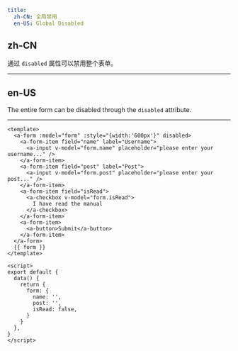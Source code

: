 ```yaml
title:
  zh-CN: 全局禁用
  en-US: Global Disabled
```

## zh-CN

通过 `disabled` 属性可以禁用整个表单。

---

## en-US

The entire form can be disabled through the `disabled` attribute.

---

```vue
<template>
  <a-form :model="form" :style="{width:'600px'}" disabled>
    <a-form-item field="name" label="Username">
      <a-input v-model="form.name" placeholder="please enter your username..." />
    </a-form-item>
    <a-form-item field="post" label="Post">
      <a-input v-model="form.post" placeholder="please enter your post..." />
    </a-form-item>
    <a-form-item field="isRead">
      <a-checkbox v-model="form.isRead">
        I have read the manual
      </a-checkbox>
    </a-form-item>
    <a-form-item>
      <a-button>Submit</a-button>
    </a-form-item>
  </a-form>
  {{ form }}
</template>

<script>
export default {
  data() {
    return {
      form: {
        name: '',
        post: '',
        isRead: false,
      }
    }
  },
}
</script>
```
